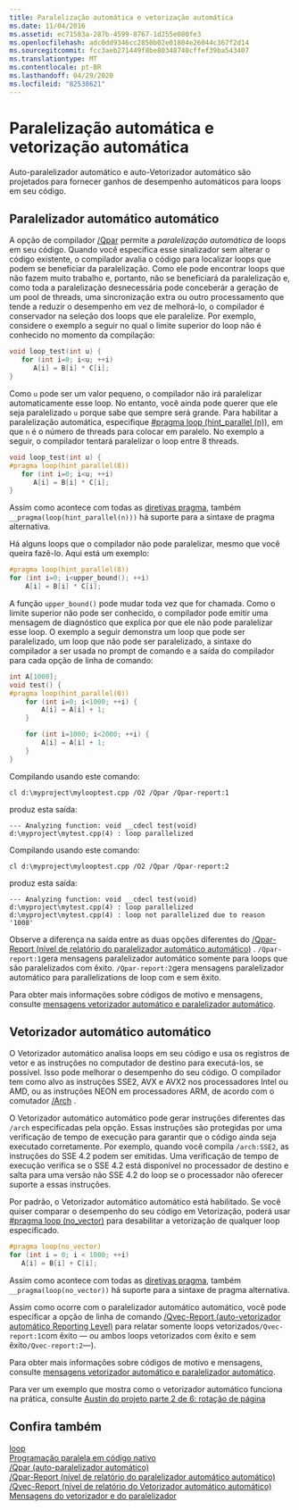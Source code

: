 ```yaml
---
title: Paralelização automática e vetorização automática
ms.date: 11/04/2016
ms.assetid: ec71583a-287b-4599-8767-1d255e080fe3
ms.openlocfilehash: adc0dd9346cc2850b02e01804e26044c367f2d14
ms.sourcegitcommit: fcc3aeb271449f8be80348740cffef39ba543407
ms.translationtype: MT
ms.contentlocale: pt-BR
ms.lasthandoff: 04/29/2020
ms.locfileid: "82538621"
---
```

# <a name="auto-parallelization-and-auto-vectorization"></a>Paralelização automática e vetorização automática

Auto-paralelizador automático e auto-Vetorizador automático são projetados para fornecer ganhos de desempenho automáticos para loops em seu código.

## <a name="auto-parallelizer"></a>Paralelizador automático automático

A opção de compilador [/Qpar](../build/reference/qpar-auto-parallelizer.md) permite a *paralelização automática* de loops em seu código. Quando você especifica esse sinalizador sem alterar o código existente, o compilador avalia o código para localizar loops que podem se beneficiar da paralelização. Como ele pode encontrar loops que não fazem muito trabalho e, portanto, não se beneficiará da paralelização e, como toda a paralelização desnecessária pode conceberár a geração de um pool de threads, uma sincronização extra ou outro processamento que tende a reduzir o desempenho em vez de melhorá-lo, o compilador é conservador na seleção dos loops que ele paralelize. Por exemplo, considere o exemplo a seguir no qual o limite superior do loop não é conhecido no momento da compilação:

```cpp
void loop_test(int u) {
   for (int i=0; i<u; ++i)
      A[i] = B[i] * C[i];
}
```

Como `u` pode ser um valor pequeno, o compilador não irá paralelizar automaticamente esse loop. No entanto, você ainda pode querer que ele seja paralelizado `u` porque sabe que sempre será grande. Para habilitar a paralelização automática, especifique [#pragma loop (hint_parallel (n))](../preprocessor/loop.md), em que `n` é o número de threads para colocar em paralelo. No exemplo a seguir, o compilador tentará paralelizar o loop entre 8 threads.

```cpp
void loop_test(int u) {
#pragma loop(hint_parallel(8))
   for (int i=0; i<u; ++i)
      A[i] = B[i] * C[i];
}
```

Assim como acontece com todas as [diretivas pragma](../preprocessor/pragma-directives-and-the-pragma-keyword.md), também `__pragma(loop(hint_parallel(n)))` há suporte para a sintaxe de pragma alternativa.

Há alguns loops que o compilador não pode paralelizar, mesmo que você queira fazê-lo. Aqui está um exemplo:

```cpp
#pragma loop(hint_parallel(8))
for (int i=0; i<upper_bound(); ++i)
    A[i] = B[i] * C[i];
```

A função `upper_bound()` pode mudar toda vez que for chamada. Como o limite superior não pode ser conhecido, o compilador pode emitir uma mensagem de diagnóstico que explica por que ele não pode paralelizar esse loop. O exemplo a seguir demonstra um loop que pode ser paralelizado, um loop que não pode ser paralelizado, a sintaxe do compilador a ser usada no prompt de comando e a saída do compilador para cada opção de linha de comando:

```cpp
int A[1000];
void test() {
#pragma loop(hint_parallel(0))
    for (int i=0; i<1000; ++i) {
        A[i] = A[i] + 1;
    }

    for (int i=1000; i<2000; ++i) {
        A[i] = A[i] + 1;
    }
}
```

Compilando usando este comando:

`cl d:\myproject\mylooptest.cpp /O2 /Qpar /Qpar-report:1`

produz esta saída:

```Output
--- Analyzing function: void __cdecl test(void)
d:\myproject\mytest.cpp(4) : loop parallelized
```

Compilando usando este comando:

`cl d:\myproject\mylooptest.cpp /O2 /Qpar /Qpar-report:2`

produz esta saída:

```Output
--- Analyzing function: void __cdecl test(void)
d:\myproject\mytest.cpp(4) : loop parallelized
d:\myproject\mytest.cpp(4) : loop not parallelized due to reason '1008'
```

Observe a diferença na saída entre as duas opções diferentes do [/Qpar-Report (nível de relatório do paralelizador automático automático)](../build/reference/qpar-report-auto-parallelizer-reporting-level.md) . `/Qpar-report:1`gera mensagens paralelizador automático somente para loops que são paralelizados com êxito. `/Qpar-report:2`gera mensagens paralelizador automático para parallelizations de loop com e sem êxito.

Para obter mais informações sobre códigos de motivo e mensagens, consulte [mensagens vetorizador automático e paralelizador automático](../error-messages/tool-errors/vectorizer-and-parallelizer-messages.md).

## <a name="auto-vectorizer"></a>Vetorizador automático automático

O Vetorizador automático analisa loops em seu código e usa os registros de vetor e as instruções no computador de destino para executá-los, se possível. Isso pode melhorar o desempenho do seu código. O compilador tem como alvo as instruções SSE2, AVX e AVX2 nos processadores Intel ou AMD, ou as instruções NEON em processadores ARM, de acordo com o comutador [/Arch](../build/reference/arch-minimum-cpu-architecture.md) .

O Vetorizador automático automático pode gerar instruções diferentes das `/arch` especificadas pela opção. Essas instruções são protegidas por uma verificação de tempo de execução para garantir que o código ainda seja executado corretamente. Por exemplo, quando você compila `/arch:SSE2`, as instruções do SSE 4.2 podem ser emitidas. Uma verificação de tempo de execução verifica se o SSE 4.2 está disponível no processador de destino e salta para uma versão não SSE 4.2 do loop se o processador não oferecer suporte a essas instruções.

Por padrão, o Vetorizador automático automático está habilitado. Se você quiser comparar o desempenho do seu código em Vetorização, poderá usar [#pragma loop (no_vector)](../preprocessor/loop.md) para desabilitar a vetorização de qualquer loop especificado.

```cpp
#pragma loop(no_vector)
for (int i = 0; i < 1000; ++i)
   A[i] = B[i] + C[i];
```

Assim como acontece com todas as [diretivas pragma](../preprocessor/pragma-directives-and-the-pragma-keyword.md), também `__pragma(loop(no_vector))` há suporte para a sintaxe de pragma alternativa.

Assim como ocorre com o paralelizador automático automático, você pode especificar a opção de linha de comando [/Qvec-Report (auto-vetorizador automático Reporting Level)](../build/reference/qvec-report-auto-vectorizer-reporting-level.md) para relatar somente loops vetorizados`/Qvec-report:1`com êxito — ou ambos loops vetorizados com êxito e sem êxito`/Qvec-report:2`—).

Para obter mais informações sobre códigos de motivo e mensagens, consulte [mensagens vetorizador automático e paralelizador automático](../error-messages/tool-errors/vectorizer-and-parallelizer-messages.md).

Para ver um exemplo que mostra como o vetorizador automático funciona na prática, consulte [Austin do projeto parte 2 de 6: rotação de página](https://devblogs.microsoft.com/cppblog/project-austin-part-2-of-6-page-curling/)

## <a name="see-also"></a>Confira também

[loop](../preprocessor/loop.md)<br/>
[Programação paralela em código nativo](/archive/blogs/nativeconcurrency)<br/>
[/Qpar (auto-paralelizador automático)](../build/reference/qpar-auto-parallelizer.md)<br/>
[/Qpar-Report (nível de relatório do paralelizador automático automático)](../build/reference/qpar-report-auto-parallelizer-reporting-level.md)<br/>
[/Qvec-Report (nível de relatório do Vetorizador automático automático)](../build/reference/qvec-report-auto-vectorizer-reporting-level.md)<br/>
[Mensagens do vetorizador e do paralelizador](../error-messages/tool-errors/vectorizer-and-parallelizer-messages.md)
